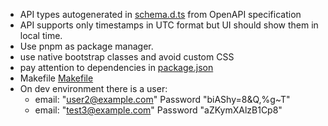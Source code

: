 
- API types autogenerated in [schema.d.ts](mdc:src/types/schema.d.ts) from OpenAPI specification
- API supports only timestamps in UTC format but UI should show them in local time.
- Use pnpm as package manager.
- use native bootstrap classes and avoid custom CSS
- pay attention to dependencies in [package.json](mdc:package.json)
- Makefile [Makefile](mdc:Makefile)
- On dev environment there is a  user:  
    - email: "user2@example.com" Password "biAShy=8&Q,%g~T" 
    - email: "test3@example.com" Password "aZKymXAlzB1Cp8"